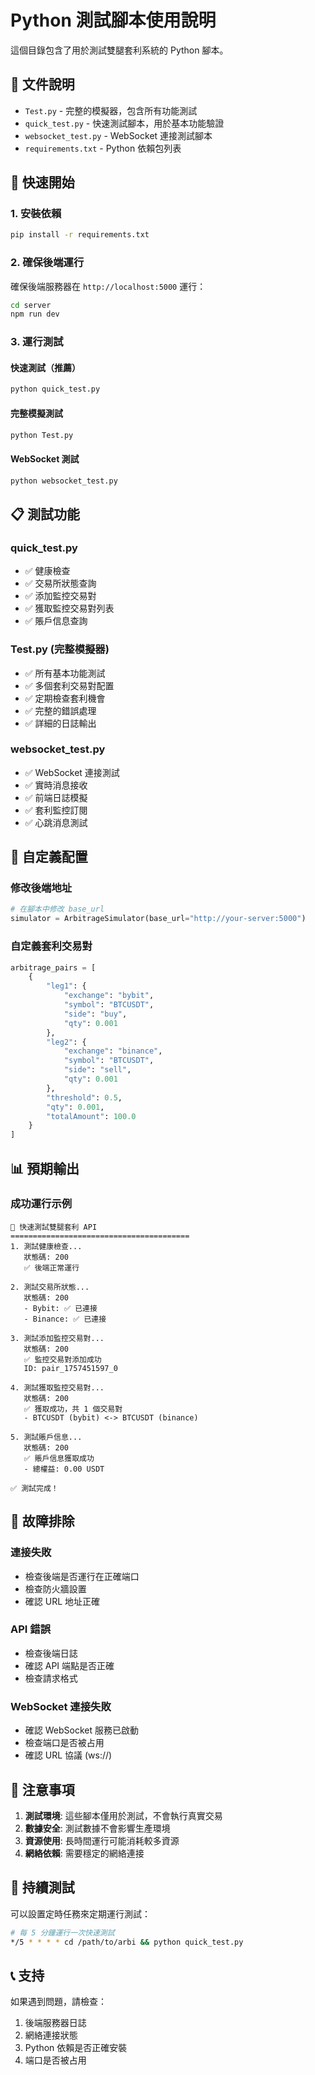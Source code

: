 # Python 測試腳本使用說明

這個目錄包含了用於測試雙腿套利系統的 Python 腳本。

## 📁 文件說明

- `Test.py` - 完整的模擬器，包含所有功能測試
- `quick_test.py` - 快速測試腳本，用於基本功能驗證
- `websocket_test.py` - WebSocket 連接測試腳本
- `requirements.txt` - Python 依賴包列表

## 🚀 快速開始

### 1. 安裝依賴

```bash
pip install -r requirements.txt
```

### 2. 確保後端運行

確保後端服務器在 `http://localhost:5000` 運行：

```bash
cd server
npm run dev
```

### 3. 運行測試

#### 快速測試（推薦）
```bash
python quick_test.py
```

#### 完整模擬測試
```bash
python Test.py
```

#### WebSocket 測試
```bash
python websocket_test.py
```

## 📋 測試功能

### quick_test.py
- ✅ 健康檢查
- ✅ 交易所狀態查詢
- ✅ 添加監控交易對
- ✅ 獲取監控交易對列表
- ✅ 賬戶信息查詢

### Test.py (完整模擬器)
- ✅ 所有基本功能測試
- ✅ 多個套利交易對配置
- ✅ 定期檢查套利機會
- ✅ 完整的錯誤處理
- ✅ 詳細的日誌輸出

### websocket_test.py
- ✅ WebSocket 連接測試
- ✅ 實時消息接收
- ✅ 前端日誌模擬
- ✅ 套利監控訂閱
- ✅ 心跳消息測試

## 🔧 自定義配置

### 修改後端地址
```python
# 在腳本中修改 base_url
simulator = ArbitrageSimulator(base_url="http://your-server:5000")
```

### 自定義套利交易對
```python
arbitrage_pairs = [
    {
        "leg1": {
            "exchange": "bybit",
            "symbol": "BTCUSDT",
            "side": "buy",
            "qty": 0.001
        },
        "leg2": {
            "exchange": "binance",
            "symbol": "BTCUSDT", 
            "side": "sell",
            "qty": 0.001
        },
        "threshold": 0.5,
        "qty": 0.001,
        "totalAmount": 100.0
    }
]
```

## 📊 預期輸出

### 成功運行示例
```
🚀 快速測試雙腿套利 API
========================================
1. 測試健康檢查...
   狀態碼: 200
   ✅ 後端正常運行

2. 測試交易所狀態...
   狀態碼: 200
   - Bybit: ✅ 已連接
   - Binance: ✅ 已連接

3. 測試添加監控交易對...
   狀態碼: 200
   ✅ 監控交易對添加成功
   ID: pair_1757451597_0

4. 測試獲取監控交易對...
   狀態碼: 200
   ✅ 獲取成功，共 1 個交易對
   - BTCUSDT (bybit) <-> BTCUSDT (binance)

5. 測試賬戶信息...
   狀態碼: 200
   ✅ 賬戶信息獲取成功
   - 總權益: 0.00 USDT

✅ 測試完成！
```

## 🐛 故障排除

### 連接失敗
- 檢查後端是否運行在正確端口
- 檢查防火牆設置
- 確認 URL 地址正確

### API 錯誤
- 檢查後端日誌
- 確認 API 端點是否正確
- 檢查請求格式

### WebSocket 連接失敗
- 確認 WebSocket 服務已啟動
- 檢查端口是否被占用
- 確認 URL 協議 (ws://)

## 📝 注意事項

1. **測試環境**: 這些腳本僅用於測試，不會執行真實交易
2. **數據安全**: 測試數據不會影響生產環境
3. **資源使用**: 長時間運行可能消耗較多資源
4. **網絡依賴**: 需要穩定的網絡連接

## 🔄 持續測試

可以設置定時任務來定期運行測試：

```bash
# 每 5 分鐘運行一次快速測試
*/5 * * * * cd /path/to/arbi && python quick_test.py
```

## 📞 支持

如果遇到問題，請檢查：
1. 後端服務器日誌
2. 網絡連接狀態
3. Python 依賴是否正確安裝
4. 端口是否被占用
